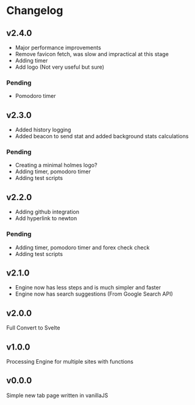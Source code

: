 # Changelog

## v2.4.0

- Major performance improvements
- Remove favicon fetch, was slow and impractical at this stage
- Adding timer
- Add logo (Not very useful but sure)

### Pending
- Pomodoro timer

## v2.3.0

- Added history logging
- Added beacon to send stat and added background stats calculations

### Pending
- Creating a minimal holmes logo?
- Adding timer, pomodoro timer
- Adding test scripts

## v2.2.0

- Adding github integration
- Add hyperlink to newton

### Pending
- Adding timer, pomodoro timer and forex check check
- Adding test scripts

## v2.1.0

- Engine now has less steps and is much simpler and faster
- Engine now has search suggestions (From Google Search API)

## v2.0.0

Full Convert to Svelte

## v1.0.0

Processing Engine for multiple sites with functions

## v0.0.0

Simple new tab page written in vanillaJS